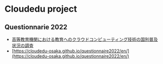 # Cloudedu project

## Questionnarie 2022
  * [高等教育機関における教育へのクラウドコンピューティング技術の国別普及状況の調査](https://cloudedu-osaka.github.io/questionnaire2022/ja/)
  * [https://cloudedu-osaka.github.io/questionnaire2022/en/](https://cloudedu-osaka.github.io/questionnaire2022/en/)
